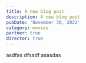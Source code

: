 ```yaml
---
title: A new blog post
description: A new blog post
pubDate: 'November 30, 2022'
category: movies
partner: true
director: true
---
```


asdfas dfsadf asasdas
